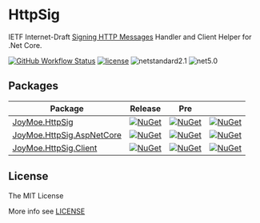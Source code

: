 # HttpSig

IETF Internet-Draft [Signing HTTP Messages](https://tools.ietf.org/html/draft-ietf-httpbis-message-signatures-00) Handler and Client Helper for .Net Core.

[![GitHub Workflow Status](https://img.shields.io/github/workflow/status/JoyMoe/HttpSig/build)](https://github.com/JoyMoe/HttpSig/actions)
[![license](https://img.shields.io/github/license/JoyMoe/HttpSig.svg)](https://github.com/JoyMoe/HttpSig/blob/master/LICENSE)
![netstandard2.1](https://img.shields.io/badge/.Net-netstandard2.1-brightgreen.svg)
![net5.0](https://img.shields.io/badge/.Net-net5.0-brightgreen.svg)

## Packages

| Package | Release | Pre |  |
| ---- | ---- | ---- | ---- |
| [JoyMoe.HttpSig](src/HttpSig) | [![NuGet](https://img.shields.io/nuget/v/JoyMoe.HttpSig.svg)](https://www.nuget.org/packages/JoyMoe.HttpSig) | [![NuGet](https://img.shields.io/nuget/vpre/JoyMoe.HttpSig.svg)](https://www.nuget.org/packages/JoyMoe.HttpSig/absoluteLatest) | [![NuGet](https://img.shields.io/nuget/dt/JoyMoe.HttpSig.svg)](https://www.nuget.org/packages/JoyMoe.HttpSig) |
| [JoyMoe.HttpSig.AspNetCore](src/HttpSig.AspNetCore) | [![NuGet](https://img.shields.io/nuget/v/JoyMoe.HttpSig.AspNetCore.svg)](https://www.nuget.org/packages/JoyMoe.HttpSig.AspNetCore) | [![NuGet](https://img.shields.io/nuget/vpre/JoyMoe.HttpSig.AspNetCore.svg)](https://www.nuget.org/packages/JoyMoe.HttpSig.AspNetCore/absoluteLatest) | [![NuGet](https://img.shields.io/nuget/dt/JoyMoe.HttpSig.AspNetCore.svg)](https://www.nuget.org/packages/JoyMoe.HttpSig.AspNetCore) |
| [JoyMoe.HttpSig.Client](src/HttpSig.Client) | [![NuGet](https://img.shields.io/nuget/v/JoyMoe.HttpSig.Client.svg)](https://www.nuget.org/packages/JoyMoe.HttpSig.Client) | [![NuGet](https://img.shields.io/nuget/vpre/JoyMoe.HttpSig.Client.svg)](https://www.nuget.org/packages/JoyMoe.HttpSig.Client/absoluteLatest) | [![NuGet](https://img.shields.io/nuget/dt/JoyMoe.HttpSig.Client.svg)](https://www.nuget.org/packages/JoyMoe.HttpSig.Client) |

## License

The MIT License

More info see [LICENSE](LICENSE)

